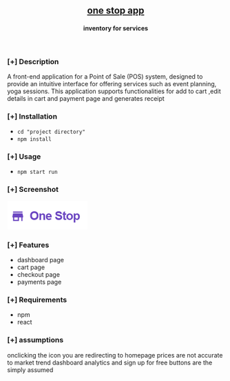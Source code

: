 <h2 align="center"><u>one stop app</u></h2>

<h4 align="center"> inventory for services </h4>

<p align="center">
<br>
</p>

### [+] Description
A front-end application for a Point of Sale (POS) system, designed to provide an intuitive interface for offering services such as event planning, yoga sessions. This application supports functionalities for add to cart ,edit details in cart and payment page and generates receipt

### [+] Installation
 - `cd "project directory"`
 - `npm install`

### [+] Usage
 - `npm start run`

### [+] Screenshot
![screenshot](https://github.com/manoj-netizenn/one-stop-pos/blob/main/Screenshot%202025-01-23%20193453.png)

### [+] Features
 - dashboard page
 - cart page 
 - checkout page
 - payments page

### [+] Requirements
 - npm
 - react

### [+] assumptions
onclicking the icon you are redirecting to homepage
prices are not accurate to market trend
dashboard analytics and sign up for free buttons are the simply assumed

